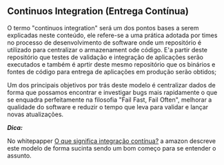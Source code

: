 ## Continuos Integration (Entrega Contínua)

O termo "continuos integration" será um dos pontos bases a serem explicadas neste conteúdo, ele refere-se a uma prática adotada por times no processo de desenvolvimento de software onde um repositório é utilizado para centralizar o armazenament ode código. E'a partir deste repositório que testes de validação e integração de aplicações serão executados e também é aprtir deste mesmo repositório que os binários e fontes de código para entrega de aplicações em produção serão obtidos;

Um dos principais objetivos por trás deste modelo é centralizar dados de forma que possamos encontrar e investigar bugs mais rapidamente o que se enquadra perfeitamente na filosofia "Fail Fast, Fail Often", melhorar a qualidade do software e reduzir o tempo que leva para validar e lançar novas atualizações.

***Dica:***

No whitepapper [O que significa integração contínua?](https://aws.amazon.com/pt/devops/continuous-integration/) a amazon descreve este modelo de forma sucinta sendo um bom começo para se entender o assunto.